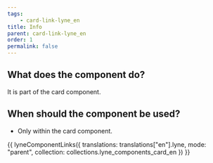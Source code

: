 ```yaml
---
tags: 
    - card-link-lyne_en
title: Info
parent: card-link-lyne_en
order: 1
permalink: false
---
```


## What does the component do?
It is part of the card component.

## When should the component be used?
* Only within the card component.

{{ lyneComponentLinks({
  translations: translations["en"].lyne,
  mode: "parent",
  collection: collections.lyne_components_card_en
}) }}
